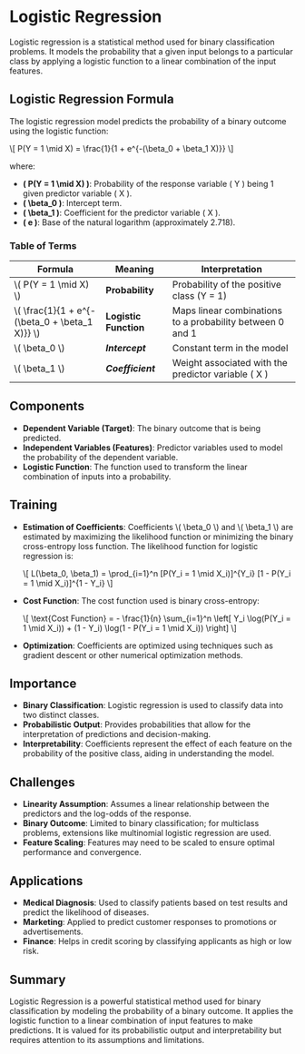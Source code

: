 # Logistic Regression

Logistic regression is a statistical method used for binary classification problems. It models the probability that a given input belongs to a particular class by applying a logistic function to a linear combination of the input features.

## Logistic Regression Formula

The logistic regression model predicts the probability of a binary outcome using the logistic function:

\\[ P(Y = 1 \mid X) = \frac{1}{1 + e^{-(\beta_0 + \beta_1 X)}} \\]

where:

- **\( P(Y = 1 \mid X) \)**: Probability of the response variable \( Y \) being 1 given predictor variable \( X \).
- **\( \beta_0 \)**: Intercept term.
- **\( \beta_1 \)**: Coefficient for the predictor variable \( X \).
- **\( e \)**: Base of the natural logarithm (approximately 2.718).

### Table of Terms

| Formula                                    | Meaning                       | Interpretation                                                   |
|--------------------------------------------|-------------------------------|-------------------------------------------------------------------|
| \\( P(Y = 1 \mid X) \\)                    | **Probability**               | Probability of the positive class (Y = 1)                       |
| \\( \frac{1}{1 + e^{-(\beta_0 + \beta_1 X)}} \\) | **Logistic Function**         | Maps linear combinations to a probability between 0 and 1        |
| \\( \beta_0 \\)                            | ***Intercept***               | Constant term in the model                                       |
| \\( \beta_1 \\)                            | ***Coefficient***             | Weight associated with the predictor variable \( X \)            |

## Components

- **Dependent Variable (Target)**: The binary outcome that is being predicted.
- **Independent Variables (Features)**: Predictor variables used to model the probability of the dependent variable.
- **Logistic Function**: The function used to transform the linear combination of inputs into a probability.

## Training

- **Estimation of Coefficients**: Coefficients \\( \beta_0 \\) and \\( \beta_1 \\) are estimated by maximizing the likelihood function or minimizing the binary cross-entropy loss function. The likelihood function for logistic regression is:

  \\[ L(\beta_0, \beta_1) = \prod_{i=1}^n [P(Y_i = 1 \mid X_i)]^{Y_i} [1 - P(Y_i = 1 \mid X_i)]^{1 - Y_i} \\]

- **Cost Function**: The cost function used is binary cross-entropy:

  \\[ \text{Cost Function} = - \frac{1}{n} \sum_{i=1}^n \left[ Y_i \log(P(Y_i = 1 \mid X_i)) + (1 - Y_i) \log(1 - P(Y_i = 1 \mid X_i)) \right] \\]

- **Optimization**: Coefficients are optimized using techniques such as gradient descent or other numerical optimization methods.

## Importance

- **Binary Classification**: Logistic regression is used to classify data into two distinct classes.
- **Probabilistic Output**: Provides probabilities that allow for the interpretation of predictions and decision-making.
- **Interpretability**: Coefficients represent the effect of each feature on the probability of the positive class, aiding in understanding the model.

## Challenges

- **Linearity Assumption**: Assumes a linear relationship between the predictors and the log-odds of the response.
- **Binary Outcome**: Limited to binary classification; for multiclass problems, extensions like multinomial logistic regression are used.
- **Feature Scaling**: Features may need to be scaled to ensure optimal performance and convergence.

## Applications

- **Medical Diagnosis**: Used to classify patients based on test results and predict the likelihood of diseases.
- **Marketing**: Applied to predict customer responses to promotions or advertisements.
- **Finance**: Helps in credit scoring by classifying applicants as high or low risk.

## Summary

Logistic Regression is a powerful statistical method used for binary classification by modeling the probability of a binary outcome. It applies the logistic function to a linear combination of input features to make predictions. It is valued for its probabilistic output and interpretability but requires attention to its assumptions and limitations.
